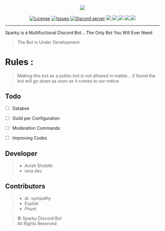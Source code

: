 <div>
  <div style="margin-left:auto;margin-right:auto;">
<p align="center" style="margin:0;">
    <img src="https://preview.ibb.co/d1UyVA/sparkygithub.png"><br><br>
</p>
    <p align="center" style="margin:0;">
      <a href="https://github.com/Sparky-Discord-Bot/Sparky/blob/master/LICENSE.md"><img src="https://img.shields.io/github/license/Sparky-Discord-Bot/Sparky.svg?style=for-the-badge&maxAge=300" alt="License"></a>
 <a href="https://github.com/Sparky-Discord-Bot/Sparky/issues"><img src="https://img.shields.io/github/issues/Sparky-Discord-Bot/Sparky/Sparky.svg?label=Issues&style=for-the-badge&maxAge=300" 
alt="Issues"></a>
 <a href="https://discord.gg/6QJUM7R"><img src="https://img.shields.io/discord/502930687503106068.svg?logo=discord&style=for-the-badge&maxAge=300" 
alt="Discord server"></a>
<a href ="https://github.com/Sparky-Discord-Bot/Sparky"><img src="https://img.shields.io/github/languages/top/Sparky-Discord-Bot/Sparky.svg?style=for-the-badge">
<a href ="http://discord.js.org"><img src = "https://img.shields.io/badge/Discord.js-Version--Stable-blue.svg?longCache=true&style=for-the-badge">
<a href="https://github.com/Sparky-Discord-Bot/Sparky"><img src="https://img.shields.io/github/issues-pr/Sparky-Discord-Bot/Sparky.svg?style=for-the-badge&maxAge=300"></a>
<a href ="https://github.com/Sparky-Discord-Bot/Sparky"><img src = "https://img.shields.io/badge/Sparky Version-V 1.0.0-orange.svg?longCache=true&style=for-the-badge">
<img src="https://img.shields.io/codacy/grade/bd1bcfddd7a546dba958a45b7843a6c9.svg?style=for-the-badge">


</a>
    </p>
  </div>
</div>

---
Sparky is a Multifuctional Discord Bot... The Only Bot You Will Ever Need
> The Bot is Under Development <br>


# Rules :
> Making this bot as a public bot is not allowed in matter... if found the bot will go down as soon as it comes to our notice <br>

## Todo
* [ ] Databse
* [ ] Guild per Configuration
* [ ] Moderation Commands
* [ ] Improving Codes


## Developer
>- Anish Shobith<br>
>- iona dev 

## Contributors
>- dr. sympathy <br>
>- Exploit <br>
>- Phunt <br>


> © Sparky Discord Bot <br>
> All Rights Reserved
 

